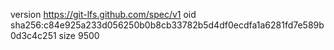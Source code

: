 version https://git-lfs.github.com/spec/v1
oid sha256:c84e925a233d056250b0b8cb33782b5d4df0ecdfa1a6281fd7e589b0d3c4c251
size 9500
